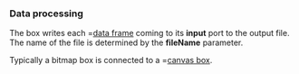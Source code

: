 ### Data processing
The box writes each =[data frame](/doc#page/general-data) coming to its **input** port to the output file. The name of the file is determined by the **fileName** parameter.

Typically a bitmap box is connected to a =[canvas box](/doc#box/Canvas).
